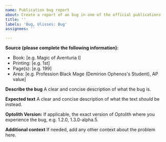 ```yaml
---
name: Publication bug report
about: Create a report of an bug in one of the official publications
title: ''
labels: 'Bug, Ulisses: Bug'
assignees: ''

---
```


**Source (please complete the following information):**

- Book: [e.g. Magic of Aventuria I]
- Printing: [e.g. 1st]
- Page(s): [e.g. 199]
- Area: [e.g. Profession Black Mage (Demirion Ophenos's Student), AP value]

**Describe the bug**
A clear and concise description of what the bug is.

**Expected text**
A clear and concise description of what the text *should* be instead.

**Optolith Version:**
If applicable, the exact version of Optolith where you experience the bug, e.g. 1.2.0, 1.3.0-alpha.5.

**Additional context**
If needed, add any other context about the problem here.
